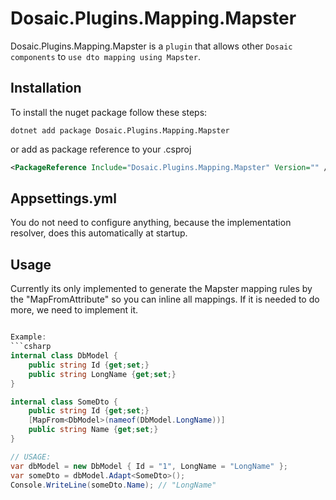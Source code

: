 # Dosaic.Plugins.Mapping.Mapster

Dosaic.Plugins.Mapping.Mapster is a `plugin` that allows other `Dosaic components` to `use dto mapping using Mapster`.

## Installation

To install the nuget package follow these steps:

```shell
dotnet add package Dosaic.Plugins.Mapping.Mapster
```
or add as package reference to your .csproj

```xml
<PackageReference Include="Dosaic.Plugins.Mapping.Mapster" Version="" />
```

## Appsettings.yml

You do not need to configure anything, because the implementation resolver, does this automatically at startup.

## Usage

Currently its only implemented to generate the Mapster mapping rules by the "MapFromAttribute" so you can inline all mappings.
If it is needed to do more, we need to implement it.

```csharp

Example:
```csharp
internal class DbModel {
    public string Id {get;set;}
    public string LongName {get;set;}
}

internal class SomeDto {
    public string Id {get;set;}
    [MapFrom<DbModel>(nameof(DbModel.LongName))]
    public string Name {get;set;}
}

// USAGE:
var dbModel = new DbModel { Id = "1", LongName = "LongName" };
var someDto = dbModel.Adapt<SomeDto>();
Console.WriteLine(someDto.Name); // "LongName"
```


